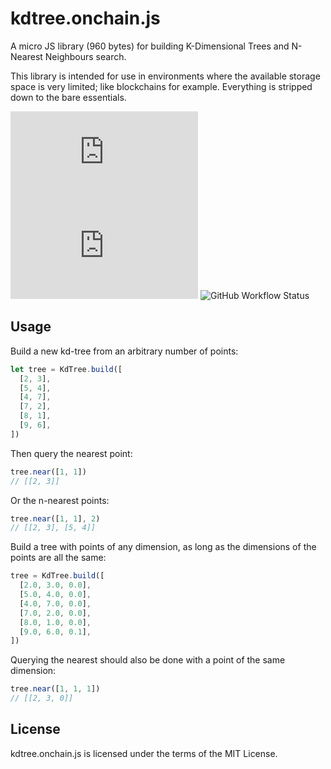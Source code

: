 # kdtree.onchain.js
A micro JS library (960 bytes) for building K-Dimensional Trees and N-Nearest
Neighbours search.

This library is intended for use in environments where the available storage
space is very limited; like blockchains for example. Everything is stripped down
to the bare essentials.

![GitHub](https://img.shields.io/github/license/onchainjs/kdtree.onchain.js)
![GitHub tag (latest SemVer)](https://img.shields.io/github/v/tag/onchainjs/kdtree.onchain.js)
![GitHub Workflow Status](https://img.shields.io/github/workflow/status/onchainjs/kdtree.onchain.js/kdtree.onchain.js%20CI)

## Usage
Build a new kd-tree from an arbitrary number of points:

```js
let tree = KdTree.build([
  [2, 3],
  [5, 4],
  [4, 7],
  [7, 2],
  [8, 1],
  [9, 6],
])
```

Then query the nearest point:

```js
tree.near([1, 1])
// [[2, 3]]
```

Or the n-nearest points:

```js
tree.near([1, 1], 2)
// [[2, 3], [5, 4]]
```

Build a tree with points of any dimension, as long as the dimensions of the
points are all the same:

```js
tree = KdTree.build([
  [2.0, 3.0, 0.0],
  [5.0, 4.0, 0.0],
  [4.0, 7.0, 0.0],
  [7.0, 2.0, 0.0],
  [8.0, 1.0, 0.0],
  [9.0, 6.0, 0.1],
])
```

Querying the nearest should also be done with a point of the same dimension:

```js
tree.near([1, 1, 1])
// [[2, 3, 0]]
```

## License
kdtree.onchain.js is licensed under the terms of the MIT License.
